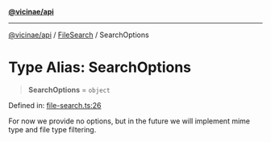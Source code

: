 [**@vicinae/api**](../../../../README.md)

***

[@vicinae/api](../../../../README.md) / [FileSearch](../README.md) / SearchOptions

# Type Alias: SearchOptions

> **SearchOptions** = `object`

Defined in: [file-search.ts:26](https://github.com/vicinaehq/vicinae/blob/c742d5fc509336339909dd669955b863f086bf4e/api/src/api/file-search.ts#L26)

For now we provide no options, but in the future we will implement mime type and file type filtering.
